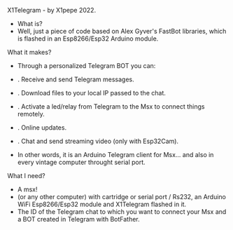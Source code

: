 X1Telegram - by X1pepe 2022.

- What is? 
- Well, just a piece of code based on Alex Gyver's FastBot libraries, which is flashed in an Esp8266/Esp32 Arduino module.

What it makes? 
- Through a personalized Telegram BOT you can:
- . Receive and send Telegram messages.
- . Download files to your local IP passed to the chat.
- . Activate a led/relay from Telegram to the Msx to connect things remotely.
- . Online updates.
- . Chat and send streaming video (only with Esp32Cam).

- In other words, it is an Arduino Telegram client for Msx... and also in every vintage computer throught serial port.

What I need? 
- A msx!
- (or any other computer) with cartridge or serial port / Rs232, an Arduino WiFi Esp8266/Esp32 module and X1Telegram flashed in it.
- The ID of the Telegram chat to which you want to connect your Msx and a BOT created in Telegram with BotFather.
